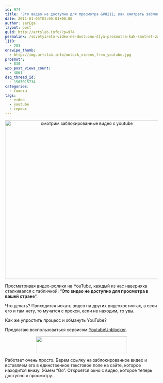 ```yaml
---
id: 974
title: 'Это видео не доступно для просмотра &#8211; как смотреть заблокированное видео с youtube'
date: 2011-01-05T03:00:01+00:00
author: serEga
layout: post
guid: http://artslab.info/?p=974
permalink: /sovetyi/eto-video-ne-dostupno-dlya-prosmotra-kak-smotret-zablokirovannoe-video-s-youtube/
ljID:
  - 283
onswipe_thumb:
  - http://img.artslab.info/unlock_videos_from_youtube.jpg
prosmotr:
  - 830
wpb_post_views_count:
  - 4861
dsq_thread_id:
  - 1565015734
categories:
  - Советы
tags:
  - video
  - youtube
  - сервис
---
```

<center>
  <a href="http://artslab.info/wp-content/uploads/unlock_videos_from_youtube.jpg"><img src="http://artslab.info/wp-content/uploads/unlock_videos_from_youtube.jpg" alt="смотрим заблокированные  видео с youtube" title="unlock_videos_from_youtube" width="523" class="alignnone size-full wp-image-977" /></a>
</center>

Просматривая видео-ролики на YouTube, каждый из нас наверняка сталкивался с табличкой: &#8220;**Это видео не доступно для просмотра в вашей стране**&#8220;. 

Что делать? Приходится искать видео на других видеохостингах, а если его и там нету, то мучатся с прокси, если не находим, то увы.

Как же упростить процесс и обмануть YouTube?

Предлагаю воспользоваться сервисом <a href="http://youtubeunblocker.co.uk/" target="_blank">YoutubeUnblocker</a>. 

<center>
  <a href="http://artslab.info/wp-content/uploads/video_nedostupno.jpg"><img src="http://artslab.info/wp-content/uploads/video_nedostupno-300x55.jpg" alt="" title="video_nedostupno" width="300" height="55" class="alignnone size-medium wp-image-978" srcset="http://img.artslab.info/video_nedostupno-300x55.jpg 300w, http://img.artslab.info/video_nedostupno.jpg 729w" sizes="(max-width: 300px) 100vw, 300px" /></a>
</center>

Работает очень просто. Берем ссылку на заблокированное видео и вставляем его в единственное текстовое поле на сайте, которое находится внизу. Жмем &#8220;Go&#8221;. Откроется окно с видео, которое теперь доступно к просмотру.